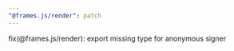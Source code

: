 ```yaml
---
"@frames.js/render": patch
---
```


fix(@frames.js/render): export missing type for anonymous signer
